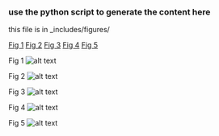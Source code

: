 ### use the python script to generate the content here
this file is in \_includes/figures/

[Fig 1](#fig1)
[Fig 2](#fig2)
[Fig 3](#fig3)
[Fig 4](#fig4)
[Fig 5](#fig5)

<a name = "fig1"></a>
Fig 1
![alt text](/images/WASP-012_o_c.png)

<a name = "fig2"></a>
Fig 2
![alt text](/images/WASP-012_o_c.png)

<a name = "fig3"></a>
Fig 3
![alt text](/images/WASP-012_o_c.png)

<a name = "fig4"></a>
Fig 4
![alt text](/images/WASP-012_o_c.png)

<a name = "fig5"></a>
Fig 5
![alt text](/images/WASP-012_o_c.png)